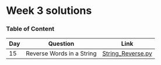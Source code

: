 <h1> Week 3 solutions </h1>

<h3> Table of Content </h3>

| Day| Question | Link |
| --------------- | --------------- | --------------- | 
| 15 | Reverse Words in a String | [String_Reverse.py](./String_Reverse.py) |
